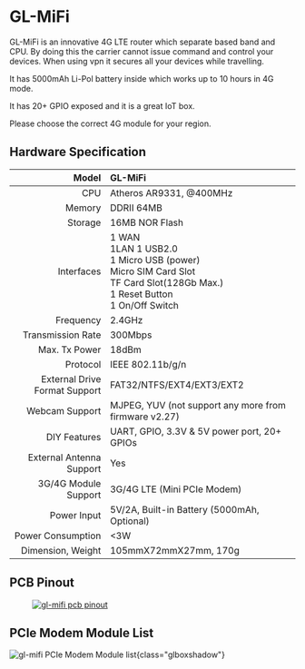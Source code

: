 # 	GL-MiFi

GL-MiFi is an innovative 4G LTE router which separate based band and CPU. By doing this  the carrier cannot issue command and control your devices. When using vpn it secures all your devices while travelling. 

It has 5000mAh Li-Pol battery inside which works up to 10 hours in 4G mode.

It has 20+ GPIO exposed and it is a great IoT box. 

Please choose the correct 4G module for your region.

##  Hardware Specification

|                         Model | GL-MiFi                                                      |
| ----------------------------: | :----------------------------------------------------------- |
|                           CPU | Atheros AR9331, @400MHz                                      |
|                        Memory | DDRII 64MB                                                   |
|                       Storage | 16MB NOR Flash                                               |
|                    Interfaces | 1 WAN<br>1LAN 1 USB2.0<br>1 Micro USB (power)<br>Micro SIM Card Slot<br>TF Card Slot(128Gb Max.)<br>1 Reset Button<br>1 On/Off Switch |
|                     Frequency | 2.4GHz                                                       |
|             Transmission Rate | 300Mbps                                                      |
|                 Max. Tx Power | 18dBm                                                        |
|                      Protocol | IEEE 802.11b/g/n                                             |
| External Drive Format Support | FAT32/NTFS/EXT4/EXT3/EXT2                                    |
|                Webcam Support | MJPEG, YUV (not support any more from firmware v2.27)        |
|                  DIY Features | UART, GPIO, 3.3V & 5V power port, 20+ GPIOs                  |
|      External Antenna Support | Yes                                                          |
|          3G/4G Module Support | 3G/4G LTE (Mini PCIe Modem)                                  |
|                   Power Input | 5V/2A, Built-in Battery (5000mAh, Optional)                  |
|             Power Consumption | <3W                                                          |
|             Dimension, Weight | 105mmX72mmX27mm, 170g                                        |

## PCB Pinout

<div class="gl-lightbox" itemscope itemtype="http://schema.org/ImageGallery">
  <figure itemprop="associatedMedia" itemscope itemtype="http://schema.org/ImageObject">
    <a href="https://static.gl-inet.com/docs/router/en/3/specification/mifi/mifi.png" itemprop="contentUrl" data-size="2265x2087">
      <img src="https://static.gl-inet.com/docs/router/en/3/specification/mifi/mifi.png" itemprop="thumbnail" alt="gl-mifi pcb pinout" loading="lazy" />
    </a>
  </figure>
</div>

##  PCIe Modem Module List

![gl-mifi PCIe Modem Module list](https://static.gl-inet.com/docs/en/2.x/hardware/mifi/src/MiFi-PCIeModem_info.jpg){class="glboxshadow"}

